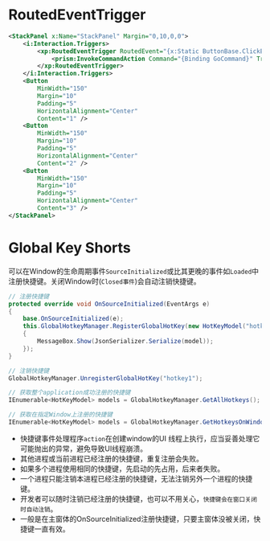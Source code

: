 # RoutedEventTrigger

```xml
<StackPanel x:Name="StackPanel" Margin="0,10,0,0">
    <i:Interaction.Triggers>
        <xp:RoutedEventTrigger RoutedEvent="{x:Static ButtonBase.ClickEvent}">
            <prism:InvokeCommandAction Command="{Binding GoCommand}" TriggerParameterPath="OriginalSource.Tag" />
        </xp:RoutedEventTrigger>
    </i:Interaction.Triggers>
    <Button
        MinWidth="150"
        Margin="10"
        Padding="5"
        HorizontalAlignment="Center"
        Content="1" />
    <Button
        MinWidth="150"
        Margin="10"
        Padding="5"
        HorizontalAlignment="Center"
        Content="2" />
    <Button
        MinWidth="150"
        Margin="10"
        Padding="5"
        HorizontalAlignment="Center"
        Content="3" />
</StackPanel>
```

# Global Key Shorts

可以在Window的生命周期事件`SourceInitialized`或比其更晚的事件如`Loaded`中注册快捷键。关闭Window时(`Closed事件`)会自动注销快捷键。

```c#
// 注册快捷键
protected override void OnSourceInitialized(EventArgs e)
{
    base.OnSourceInitialized(e);
    this.GlobalHotkeyManager.RegisterGlobalHotKey(new HotKeyModel("hotkey1", true, false, true, false, Keys.A), (model) =>
    {
        MessageBox.Show(JsonSerializer.Serialize(model));
    });
}
```

```c#
// 注销快捷键
GlobalHotkeyManager.UnregisterGlobalHotKey("hotkey1");
```

```c#
// 获取整个application成功注册的快捷键
IEnumerable<HotKeyModel> models = GlobalHotkeyManager.GetAllHotkeys();
```

```c#
// 获取在指定Window上注册的快捷键
IEnumerable<HotKeyModel> models = GlobalHotkeyManager.GetHotkeysOnWindow(this);
```

- 快捷键事件处理程序`action`在创建window的UI 线程上执行，应当妥善处理它可能抛出的异常，避免导致UI线程崩溃。
- 其他进程或当前进程已经注册的快捷键，重复注册会失败。
- 如果多个进程使用相同的快捷键，先启动的先占用，后来者失败。
- 一个进程只能注销本进程已经注册的快捷键，无法注销另外一个进程的快捷键。
- 开发者可以随时注销已经注册的快捷键，也可以不用关心，`快捷键会在窗口关闭时自动注销`。
- 一般是在主窗体的OnSourceInitialized注册快捷键，只要主窗体没被关闭，快捷键一直有效。





